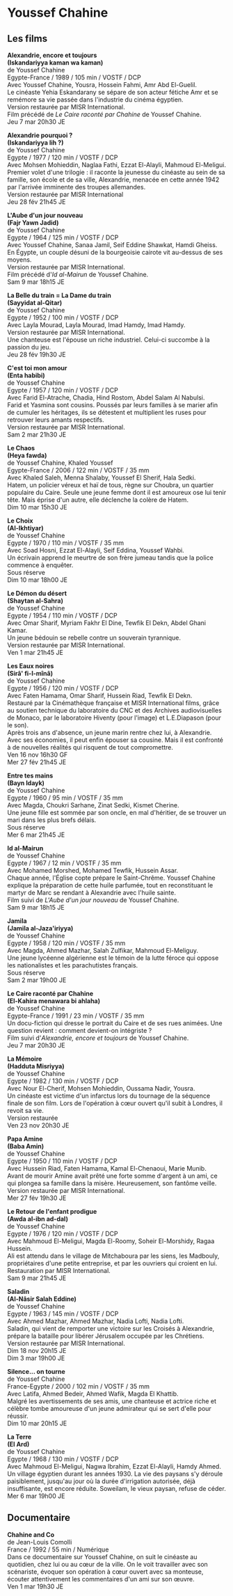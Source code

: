 # Youssef Chahine

## Les films

**Alexandrie, encore et toujours**  
**(Iskandariyya kaman wa kaman)**  
de Youssef Chahine  
Egypte-France / 1989 / 105 min / VOSTF / DCP  
Avec Youssef Chahine, Yousra, Hossein Fahmi, Amr Abd El-Guelil.  
Le cinéaste Yehia Eskandarany se sépare de son acteur fétiche Amr et se remémore sa vie passée dans l'industrie du cinéma égyptien.  
Version restaurée par MISR International.  
Film précédé de _Le Caire raconté par Chahine_ de Youssef Chahine.  
Jeu 7 mar 20h30 JE

**Alexandrie pourquoi ?**  
**(Iskandariyya lih ?)**  
de Youssef Chahine  
Egypte / 1977 / 120 min / VOSTF / DCP  
Avec Mohsen Mohieddin, Naglaa Fathi, Ezzat El-Alayli, Mahmoud El-Meligui.  
Premier volet d'une trilogie : il raconte la jeunesse du cinéaste au sein de sa famille, son école et de sa ville, Alexandrie, menacée en cette année 1942 par l'arrivée imminente des troupes allemandes.  
Version restaurée par MISR International  
Jeu 28 fév 21h45 JE

**L'Aube d'un jour nouveau**  
**(Fajr Yawn Jadid)**  
de Youssef Chahine  
Egypte / 1964 / 125 min / VOSTF / DCP  
Avec Youssef Chahine, Sanaa Jamil, Seif Eddine Shawkat, Hamdi Gheiss.  
En Égypte, un couple désuni de la bourgeoisie cairote vit au-dessus de ses moyens.  
Version restaurée par MISR International.  
Film précédé d'_Id al-Mairun_ de Youssef Chahine.  
Sam 9 mar 18h15 JE

**La Belle du train = La Dame du train**  
**(Sayyidat al-Qitar)**  
de Youssef Chahine  
Egypte / 1952 / 100 min / VOSTF / DCP  
Avec Layla Mourad, Layla Mourad, Imad Hamdy, Imad Hamdy.  
Version restaurée par MISR International.  
Une chanteuse est l'épouse un riche industriel. Celui-ci succombe à la passion du jeu.  
Jeu 28 fév 19h30 JE

**C'est toi mon amour**  
**(Enta habibi)**  
de Youssef Chahine  
Egypte / 1957 / 120 min / VOSTF / DCP  
Avec Farid El-Atrache, Chadia, Hind Rostom, Abdel Salam Al Nabulsi.  
Farid et Yasmina sont cousins. Poussés par leurs familles à se marier afin de cumuler les héritages, ils se détestent et multiplient les ruses pour retrouver leurs amants respectifs.  
Version restaurée par MISR International.  
Sam 2 mar 21h30 JE

**Le Chaos**  
**(Heya fawda)**  
de Youssef Chahine, Khaled Youssef  
Egypte-France / 2006 / 122 min / VOSTF / 35 mm  
Avec Khaled Saleh, Menna Shalaby, Youssef El Sherif, Hala Sedki.  
Hatem, un policier véreux et haï de tous, règne sur Choubra, un quartier populaire du Caire. Seule une jeune femme dont il est amoureux ose lui tenir tête. Mais éprise d'un autre, elle déclenche la colère de Hatem.  
Dim 10 mar 15h30 JE

**Le Choix**  
**(Al-Ikhtiyar)**  
de Youssef Chahine  
Egypte / 1970 / 110 min / VOSTF / 35 mm  
Avec Soad Hosni, Ezzat El-Alayli, Seif Eddina, Youssef Wahbi.  
Un écrivain apprend le meurtre de son frère jumeau tandis que la police commence à enquêter.  
Sous réserve  
Dim 10 mar 18h00 JE

**Le Démon du désert**  
**(Shaytan al-Sahra)**  
de Youssef Chahine  
Egypte / 1954 / 110 min / VOSTF / DCP  
Avec Omar Sharif, Myriam Fakhr El Dine, Tewfik El Dekn, Abdel Ghani Kamar.  
Un jeune bédouin se rebelle contre un souverain tyrannique.  
Version restaurée par MISR International.  
Ven 1 mar 21h45 JE

**Les Eaux noires**  
**(Sirâ' fi-l-mînâ)**  
de Youssef Chahine  
Egypte / 1956 / 120 min / VOSTF / DCP  
Avec Faten Hamama, Omar Sharif, Hussein Riad, Tewfik El Dekn.  
Restauré par la Cinémathèque française et MISR International films, grâce au soutien technique du laboratoire du CNC et des Archives audiovisuelles de Monaco, par le laboratoire Hiventy (pour l'image) et L.E.Diapason (pour le son).  
Après trois ans d'absence, un jeune marin rentre chez lui, à Alexandrie. Avec ses économies, il peut enfin épouser sa cousine. Mais il est confronté à de nouvelles réalités qui risquent de tout compromettre.  
Ven 16 nov 16h30 GF  
Mer 27 fév 21h45 JE

**Entre tes mains**  
**(Bayn Idayk)**  
de Youssef Chahine  
Egypte / 1960 / 95 min / VOSTF / 35 mm  
Avec Magda, Choukri Sarhane, Zinat Sedki, Kismet Cherine.  
Une jeune fille est sommée par son oncle, en mal d'héritier, de se trouver un mari dans les plus brefs délais.  
Sous réserve  
Mer 6 mar 21h45 JE

**Id al-Mairun**  
de Youssef Chahine  
Egypte / 1967 / 12 min / VOSTF / 35 mm  
Avec Mohamed Morshed, Mohamed Tewfik, Hussein Assar.  
Chaque année, l'Église copte prépare le Saint-Chrême. Youssef Chahine explique la préparation de cette huile parfumée, tout en reconstituant le martyr de Marc se rendant à Alexandrie avec l'huile sainte.  
Film suivi de _L'Aube d'un jour nouveau_ de Youssef Chahine.  
Sam 9 mar 18h15 JE

**Jamila**  
**(Jamila al-Jaza'iriyya)**  
de Youssef Chahine  
Egypte / 1958 / 120 min / VOSTF / 35 mm  
Avec Magda, Ahmed Mazhar, Salah Zulfikar, Mahmoud El-Meliguy.  
Une jeune lycéenne algérienne est le témoin de la lutte féroce qui oppose les nationalistes et les parachutistes français.  
Sous réserve  
Sam 2 mar 19h00 JE

**Le Caire raconté par Chahine**  
**(El-Kahira menawara bi ahlaha)**  
de Youssef Chahine  
Egypte-France / 1991 / 23 min / VOSTF / 35 mm  
Un docu-fiction qui dresse le portrait du Caire et de ses rues animées. Une question revient : comment devient-on intégriste ?  
Film suivi d'_Alexandrie, encore et toujours_ de Youssef Chahine.  
Jeu 7 mar 20h30 JE

**La Mémoire**  
**(Hadduta Misriyya)**  
de Youssef Chahine  
Egypte / 1982 / 130 min / VOSTF / DCP  
Avec Nour El-Cherif, Mohsen Mohieddin, Oussama Nadir, Yousra.  
Un cinéaste est victime d'un infarctus lors du tournage de la séquence finale de son film. Lors de l'opération à cœur ouvert qu'il subit à Londres, il revoit sa vie.  
Version restaurée  
Ven 23 nov 20h30 JE

**Papa Amine**  
**(Baba Amin)**  
de Youssef Chahine  
Egypte / 1950 / 110 min / VOSTF / DCP  
Avec Hussein Riad, Faten Hamama, Kamal El-Chenaoui, Marie Munib.  
Avant de mourir Amine avait prêté une forte somme d'argent à un ami, ce qui plongea sa famille dans la misère. Heureusement, son fantôme veille.  
Version restaurée par MISR International.  
Mer 27 fév 19h30 JE

**Le Retour de l'enfant prodigue**  
**(Awda al-ibn ad-dal)**  
de Youssef Chahine  
Egypte / 1976 / 120 min / VOSTF / DCP  
Avec Mahmoud El-Meligui, Magda El-Roomy, Soheir El-Morshidy, Ragaa Hussein.  
Ali est attendu dans le village de Mitchaboura par les siens, les Madbouly, propriétaires d'une petite entreprise, et par les ouvriers qui croient en lui.  
Restauration par MISR International.  
Sam 9 mar 21h45 JE

**Saladin**  
**(Al-Nâsir Salah Eddine)**  
de Youssef Chahine  
Egypte / 1963 / 145 min / VOSTF / DCP  
Avec Ahmed Mazhar, Ahmed Mazhar, Nadia Lofti, Nadia Lofti.  
Saladin, qui vient de remporter une victoire sur les Croisés à Alexandrie, prépare la bataille pour libérer Jérusalem occupée par les Chrétiens.  
Version restaurée par MISR International.  
Dim 18 nov 20h15 JE  
Dim 3 mar 19h00 JE

**Silence... on tourne**  
de Youssef Chahine  
France-Egypte / 2000 / 102 min / VOSTF / 35 mm  
Avec Latifa, Ahmed Bedeir, Ahmed Wafik, Magda El Khattib.  
Malgré les avertissements de ses amis, une chanteuse et actrice riche et célèbre tombe amoureuse d'un jeune admirateur qui se sert d'elle pour réussir.  
Dim 10 mar 20h15 JE

**La Terre**  
**(El Ard)**  
de Youssef Chahine  
Egypte / 1968 / 130 min / VOSTF / DCP  
Avec Mahmoud El-Meligui, Nagwa Ibrahim, Ezzat El-Alayli, Hamdy Ahmed.  
Un village égyptien durant les années 1930. La vie des paysans s'y déroule paisiblement, jusqu'au jour où la durée d'irrigation autorisée, déjà insuffisante, est encore réduite. Soweilam, le vieux paysan, refuse de céder.  
Mer 6 mar 19h00 JE

## Documentaire

**Chahine and Co**  
de Jean-Louis Comolli  
France / 1992 / 55 min / Numérique  
Dans ce documentaire sur Youssef Chahine, on suit le cinéaste au quotidien, chez lui ou au cœur de la ville. On le voit travailler avec son scénariste, évoquer son opération à cœur ouvert avec sa monteuse, écouter attentivement les commentaires d'un ami sur son œuvre.  
Ven 1 mar 19h30 JE

